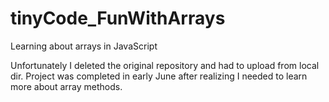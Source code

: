# tinyCode_FunWithArrays
Learning about arrays in JavaScript

Unfortunately I deleted the original repository and had to upload from local dir. 
Project was completed in early June after realizing I needed to learn more about array methods. 
